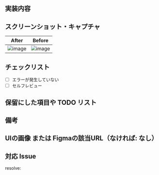 ## 実装内容


## スクリーンショット・キャプチャ

| After | Before |
| :----: | :----: |
| ![image]() | ![image]() |

## チェックリスト

- [ ] エラーが発生していない
- [ ] セルフレビュー

## 保留にした項目や TODO リスト


## 備考


## UIの画像 または Figmaの該当URL（なければ: なし）


## 対応 Issue

resolve: 
